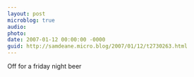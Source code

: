 ```yaml
---
layout: post
microblog: true
audio: 
photo: 
date: 2007-01-12 00:00:00 -0000
guid: http://samdeane.micro.blog/2007/01/12/t2730263.html
---
```

Off for a friday night beer
